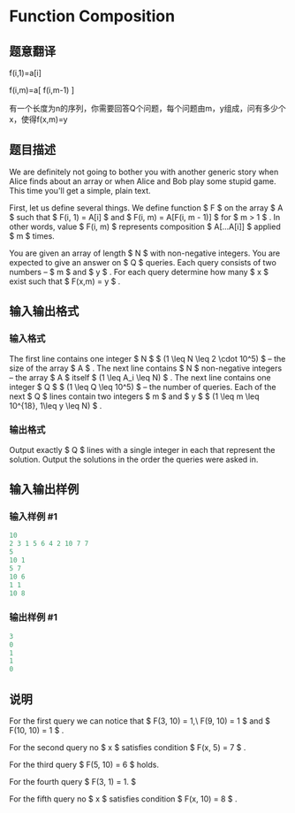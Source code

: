 # Function Composition

## 题意翻译

f(i,1)=a[i]

f(i,m)=a[ f(i,m-1) ]

有一个长度为n的序列，你需要回答Q个问题，每个问题由m，y组成，问有多少个x，使得f(x,m)=y

## 题目描述

We are definitely not going to bother you with another generic story when Alice finds about an array or when Alice and Bob play some stupid game. This time you'll get a simple, plain text.

First, let us define several things. We define function $ F $ on the array $ A $ such that $ F(i, 1) = A[i] $ and $ F(i, m) = A[F(i, m - 1)] $ for $ m > 1 $ . In other words, value $ F(i, m) $ represents composition $ A[...A[i]] $ applied $ m $ times.

You are given an array of length $ N $ with non-negative integers. You are expected to give an answer on $ Q $ queries. Each query consists of two numbers – $ m $ and $ y $ . For each query determine how many $ x $ exist such that $ F(x,m) = y $ .

## 输入输出格式

### 输入格式

The first line contains one integer $ N $ $ (1 \leq N \leq 2 \cdot 10^5) $ – the size of the array $ A $ . The next line contains $ N $ non-negative integers – the array $ A $ itself $ (1 \leq A_i \leq N) $ . The next line contains one integer $ Q $ $ (1 \leq Q \leq 10^5) $ – the number of queries. Each of the next $ Q $ lines contain two integers $ m $ and $ y $ $ (1 \leq m \leq 10^{18}, 1\leq y \leq N) $ .

### 输出格式

Output exactly $ Q $ lines with a single integer in each that represent the solution. Output the solutions in the order the queries were asked in.

## 输入输出样例

### 输入样例 #1

```cpp
10
2 3 1 5 6 4 2 10 7 7
5
10 1
5 7
10 6
1 1
10 8

```
### 输出样例 #1

```cpp
3
0
1
1
0

```
## 说明

For the first query we can notice that $ F(3, 10) = 1,\ F(9, 10) = 1 $ and $ F(10, 10) = 1 $ .

For the second query no $ x $ satisfies condition $ F(x, 5) = 7 $ .

For the third query $ F(5, 10) = 6 $ holds.

For the fourth query $ F(3, 1) = 1. $

For the fifth query no $ x $ satisfies condition $ F(x, 10) = 8 $ .

